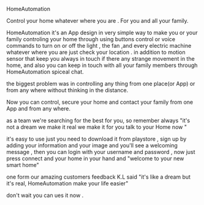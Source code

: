HomeAutomation

Control your home whatever where you are . 
For you and all your family.

HomeAutomation it's an App design in very simple way to make you or your family controling your home through
using buttons control or voice commands to turn on or off the light , the fan ,and every electric machine 
whatever where you are just check your location .
in addition to motion sensor that keep you always in touch if there any strange movement in the home, and also you can
keep in touch with all your family members through HomeAutomation spiceal chat. 

the biggest problem was in controlling any thing from one place(or App) or from any where without thinking in the distance.

Now you can control, secure your home and contact your family from one App and from any where.

as a team we're searching for the best for you, so remember always 
"it's not a dream we make it real we make it for you talk to your Home now " 

it's easy to use just you need to download it from playstore , sign up by adding your information and your image and you'll see 
a welcoming message , then you can login with your username and password , now just press connect and your home in your hand
and "welcome to your new smart home" 

one form our amazing customers feedback K.L said "it's like a dream but it's real, HomeAutomation make your life easier"

don't wait you can ues it now .
